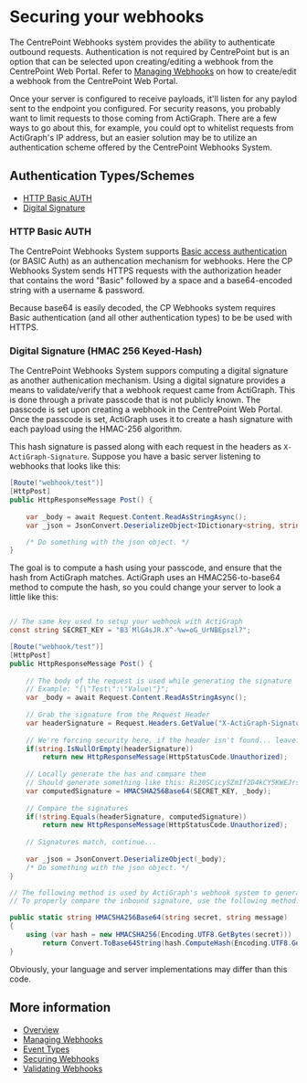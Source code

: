 # Securing your webhooks

The CentrePoint Webhooks system provides the ability to authenticate outbound requests. Authentication is not required by CentrePoint but is an option that can be selected upon creating/editing a webhook from the CentrePoint Web Portal. Refer to [Managing Webhooks](managing_webhooks.md) on how to create/edit a webhook from the CentrePoint Web Portal. 

Once your server is configured to receive payloads, it'll listen for any paylod sent to the endpoint you configured. For security reasons, you probably want to limit requests to those coming from ActiGraph. There are a few ways to go about this, for example, you could opt to whitelist requests from ActiGraph's IP address, but an easier solution may be to utilize an authentication scheme offered by the CentrePoint Webhooks System.


## Authentication Types/Schemes
- [HTTP Basic AUTH](#http-basic-auth)
- [Digital Signature](#digital-signature)

### HTTP Basic AUTH

The CentrePoint Webhooks System supports [Basic access authentication](https://en.wikipedia.org/wiki/Basic_access_authentication) (or BASIC Auth) as an authencation mechanism for webhooks. Here the CP Webhooks System sends HTTPS requests with the authorization header that contains the word "Basic" followed by a space and a base64-encoded string with a username & password.

Because base64 is easily decoded, the CP Webhooks system requires Basic authentication (and all other authentication types) to be be used with HTTPS.


### Digital Signature (HMAC 256 Keyed-Hash)

The CentrePoint Webhooks System suppors computing a digital signature as another authenication mechanism. Using a digital signature provides a means to validate/verify that a webhook request came from ActiGraph. This is done through a private passcode that is not publicly known. The passcode is set upon creating a webhook in the CentrePoint Web Portal. Once the passcode is set, ActiGraph uses it to create a hash signature with each payload using the HMAC-256 algorithm.

This hash signature is passed along with each request in the headers as `X-ActiGraph-Signature`. Suppose you have a basic server listening to webhooks that looks like this:

```csharp
[Route("webhook/test")]
[HttpPost]
public HttpResponseMessage Post() {
	
	var _body = await Request.Content.ReadAsStringAsync();
	var _json = JsonConvert.DeserializeObject<IDictionary<string, string[]>>(_body);

	/* Do something with the json object. */
}
```

The goal is to compute a hash using your passcode, and ensure that the hash from ActiGraph matches. ActiGraph uses an HMAC256-to-base64 method to compute the hash, so you could change your server to look a little like this:

```csharp

// The same key used to setup your webhook with ActiGraph
const string SECRET_KEY = "B3`MlG4sJR.X^-%w=oG_UrNBEpszl?";

[Route("webhook/test")]
[HttpPost]
public HttpResponseMessage Post() {
	
	// The body of the request is used while generating the signature
	// Example: "{\"Test\":\"Value\"}";
	var _body = await Request.Content.ReadAsStringAsync();
	
	// Grab the signature from the Request Header
	var headerSignature = Request.Headers.GetValue("X-ActiGraph-Signature").FirstOrDefault();
	
	// We're forcing security here, if the header isn't found... leave.
	if(string.IsNullOrEmpty(headerSignature))
		return new HttpResponseMessage(HttpStatusCode.Unauthorized);
		
	// Locally generate the has and compare them
	// Should generate something like this: Ri20SCicySZmIf2D4kCY5KWEJrsqI7W8sWXMADj1RaQ=
	var computedSignature = HMACSHA256Base64(SECRET_KEY, _body);
	
	// Compare the signatures
	if(!string.Equals(headerSignature, computedSignature))
		return new HttpResponseMessage(HttpStatusCode.Unauthorized);
		
	// Signatures match, continue...
	
	var _json = JsonConvert.DeserializeObject(_body);
	/* Do something with the json object. */
}

// The following method is used by ActiGraph's webhook system to generate the signature hash.
// To properly compare the inbound signature, use the following method:

public static string HMACSHA256Base64(string secret, string message)
{
    using (var hash = new HMACSHA256(Encoding.UTF8.GetBytes(secret)))
        return Convert.ToBase64String(hash.ComputeHash(Encoding.UTF8.GetBytes(message)));
}


```

Obviously, your language and server implementations may differ than this code.

## More information

- [Overview](https://github.com/actigraph/WebhookDocumentation)
- [Managing Webhooks](managing_webhooks.md)
- [Event Types](event_types.md)
- [Securing Webhooks](securing_webhooks.md)
- [Validating Webhooks](validating_webhooks.md)

